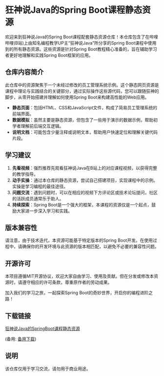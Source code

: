 # 狂神说Java的Spring Boot课程静态资源

欢迎来到狂神说Java的Spring Boot课程配套静态资源仓库！本仓库包含了在哔哩哔哩(B站)上由知名编程教学UP主“狂神说Java”所分享的Spring Boot课程中使用到的所有静态资源。这些资源是针对Spring Boot教程精心准备的，旨在辅助学习者更好地理解和实践Spring Boot框架的应用。

## 仓库内容简介

此仓库中的资源聚焦于一个未经过修改的员工管理系统示例。这个静态网页资源是课程中理论与实践结合的关键部分，通过实际操作这些源代码，您可以跟随狂神的脚步，从零开始搭建并理解如何使用Spring Boot来构建高性能的Web应用。

- **静态页面**：包括HTML、CSS和JavaScript文件，构成了简易员工管理系统的前端界面。
- **数据模拟**：虽然主要是静态资源，但包含了一些用于演示的数据示例，帮助初学者理解前后端交互逻辑。
- **说明文档**：可能包含少量注释或说明文本，帮助用户快速定位和理解关键代码片段。

## 学习建议

1. **先看视频**：强烈推荐先观看狂神说Java在B站上的对应课程视频，以获得完整的教学指导。
2. **动手实操**：通过本仓库的静态资源，尝试自己搭建项目，实现课程中的示例。实操是学习编程的最佳途径。
3. **问题交流**：遇到问题时，可以在相应的视频下方评论区或技术论坛提问，社区的活跃成员通常乐于助人。
4. **持续探索**：Spring Boot是一个强大的框架，本课程的资源仅是一个起点，鼓励大家进一步深入学习和实践。

## 版本兼容性

请注意，由于技术迭代，本资源可能基于特定版本的Spring Boot开发。在使用过程中，请确保你的开发环境与此资源的版本相匹配，以避免不必要的兼容性问题。

## 开源许可

本项目遵循MIT开源协议，欢迎大家自由学习、使用及贡献。但在分发或修改本资源时，请遵守相应的许可条款，尊重原作者的劳动成果。

加入我们的学习之旅，一起探索Spring Boot的奇妙世界，开启你的编程进阶之路！

## 下载链接
[狂神说Java的SpringBoot课程静态资源](https://pan.quark.cn/s/5c53eb8632ef) 

(备用: [备用下载](https://pan.baidu.com/s/10J7ZE6t3Qz0EAGS6TCiDVw?pwd=1234))

## 说明

该仓库仅用于学习交流，请勿用于商业用途。
